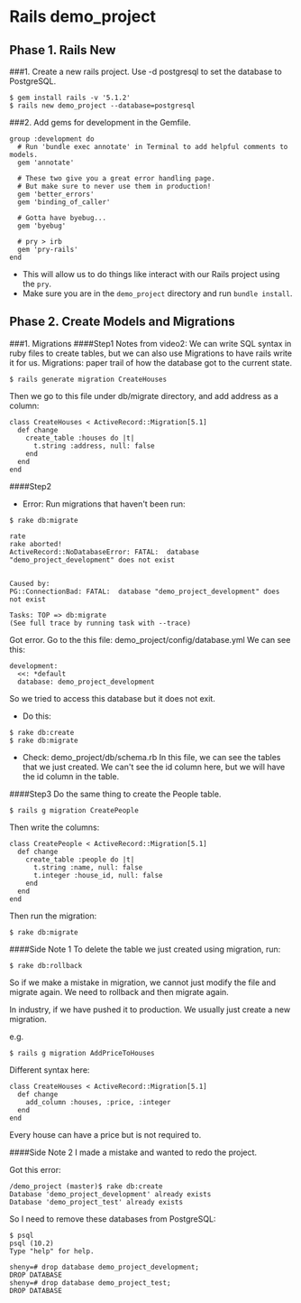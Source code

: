 # Rails demo_project
## Phase 1. Rails New
###1. Create a new rails project.
Use -d postgresql to set the database to PostgreSQL.
```
$ gem install rails -v '5.1.2'
$ rails new demo_project --database=postgresql
```

###2. Add gems for development in the Gemfile.

  ```
  group :development do
    # Run 'bundle exec annotate' in Terminal to add helpful comments to models.
    gem 'annotate'

    # These two give you a great error handling page.
    # But make sure to never use them in production!
    gem 'better_errors'
    gem 'binding_of_caller'

    # Gotta have byebug...
    gem 'byebug'

    # pry > irb
    gem 'pry-rails'
  end
  ```
  - This will allow us to do things like interact with our Rails project using the `pry`.
  - Make sure you are in the `demo_project` directory and run `bundle install`.

## Phase 2. Create Models and Migrations
###1. Migrations
####Step1
Notes from video2: We can write SQL syntax in ruby files to create tables, but we can also use Migrations to have rails write it for us. Migrations: paper trail of how the database got to the current state.

```
$ rails generate migration CreateHouses
```

Then we go to this file under db/migrate directory, and add address as a column:
```
class CreateHouses < ActiveRecord::Migration[5.1]
  def change
    create_table :houses do |t|
      t.string :address, null: false
    end
  end
end
```

####Step2
* Error:
Run migrations that haven't been run:
```
$ rake db:migrate

rate
rake aborted!
ActiveRecord::NoDatabaseError: FATAL:  database "demo_project_development" does not exist


Caused by:
PG::ConnectionBad: FATAL:  database "demo_project_development" does not exist

Tasks: TOP => db:migrate
(See full trace by running task with --trace)
```

Got error. Go to the this file: demo_project/config/database.yml
We can see this:
```
development:
  <<: *default
  database: demo_project_development
```
So we tried to access this database but it does not exit.

* Do this:
```
$ rake db:create
$ rake db:migrate
```

* Check:
demo_project/db/schema.rb
In this file, we can see the tables that we just created.
We can't see the id column here, but we will have the id column in the table.

####Step3
Do the same thing to create the People table.
```
$ rails g migration CreatePeople
```
Then write the columns:
```
class CreatePeople < ActiveRecord::Migration[5.1]
  def change
    create_table :people do |t|
      t.string :name, null: false
      t.integer :house_id, null: false
    end
  end
end
```
Then run the migration:
```
$ rake db:migrate
```

####Side Note 1
To delete the table we just created using migration, run:
```
$ rake db:rollback
```
So if we make a mistake in migration, we cannot just modify the file and migrate again. We need to rollback and then migrate again.

In industry, if we have pushed it to production. We usually just create a new migration.

e.g.
```
$ rails g migration AddPriceToHouses
```
Different syntax here:
```
class CreateHouses < ActiveRecord::Migration[5.1]
  def change
    add_column :houses, :price, :integer
  end
end
```
Every house can have a price but is not required to.

####Side Note 2
I made a mistake and wanted to redo the project.

Got this error:
```
/demo_project (master)$ rake db:create
Database 'demo_project_development' already exists
Database 'demo_project_test' already exists
```
So I need to remove these databases from PostgreSQL:
```
$ psql
psql (10.2)
Type "help" for help.

sheny=# drop database demo_project_development;
DROP DATABASE
sheny=# drop database demo_project_test;
DROP DATABASE
```
